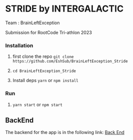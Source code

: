 # STRIDE by INTERGALACTIC #
Team : BrainLeftException

Submission for RootCode Tri-athlon 2023

### Installation ###

1. first clone the repo
`git clone https://github.com/EshSub/BrainLeftException_Stride`

2. `cd BrainLeftException_Stride`

3. Install deps
`yarn` or `npm install`

### Run ###

1. `yarn start` or `npm start`

## BackEnd

The backend for the app is in the following link: [Back End](https://github.com/sandilsranasinghe/stride-backend)


